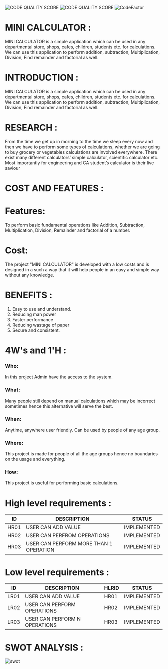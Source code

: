 ![CODE QUALITY SCORE](https://www.code-inspector.com/project/24902/score/svg)
![CODE QUALITY SCORE](https://www.code-inspector.com/project/24902/status/svg)
![CodeFactor](https://www.codefactor.io/repository/github/mansitardeja/miniproject/badge)

# MINI CALCULATOR :

MINI CALCULATOR is a simple application which can be used in any departmental store, shops, cafes, children, students etc. for calculations. We can use this application to perform addition, subtraction, Multiplication, Division, Find remainder and factorial as well. 
 
 


# INTRODUCTION : 
MINI CALCULATOR is a simple application which can be used in any departmental store, shops, cafes, children, students etc. for calculations. We can use this application to perform addition, subtraction, Multiplication, Division, Find remainder and factorial as well. 
# RESEARCH : 
From the time we get up in morning to the time we sleep every now and then we have to perform some types of calculations, whether we are going to buy grocery or vegetables calculations are involved everywhere. There exist many different calculators’ simple calculator, scientific calculator etc. Most importantly for engineering and CA student’s calculator is their live saviour
# COST AND FEATURES :
# Features: 
To perform basic fundamental operations like Addition, Subtraction, Multiplication, Division, Remainder and factorial of a number.


# Cost:
 The project "MINI CALCULATOR" is developed with a low costs and is designed in a such a way that it will help people in an easy and simple way without any knowledge.

# BENEFITS :
1.	Easy to use and understand.
2.	Reducing man power
3.	Faster performance
4.	Reducing wastage of paper
5.	Secure and consistent.
# 4W's and 1'H :
### Who:
In this project Admin have the access to the system.
### What:
Many people still depend on manual calculations which may be incorrect sometimes hence this alternative will serve the best.
### When:
Anytime, anywhere user friendly. Can be used by people of any age group.
### Where:
This project is made for people of all the age groups hence no boundaries on the usage and everything.
### How:
This project is useful for performing basic calculations.
# High level requirements :
ID | DESCRIPTION      | STATUS
---|------------------|-------
HR01|USER CAN ADD VALUE|IMPLEMENTED
HR02|USER CAN PERFROM OPERATIONS|IMPLEMENTED
HR03|USER CAN PERFORM MORE THAN 1 OPERATION|IMPLEMENTED

# Low level requirements :
ID|DESCRIPTION|HLRID|STATUS
--|------------|----|------
LR01|USER CAN ADD VALUE|HR01|IMPLEMENTED
LR02|USER CAN PERFORM OPERATIONS|HR02|IMPLEMENTED
LR03|USER CAN PERFORM N OPERATIONS|HR03|IMPLEMENTED 

# SWOT ANALYSIS :
![swot](https://user-images.githubusercontent.com/68369404/125161875-80fdcb80-e1a2-11eb-822a-8989bddc1ab0.PNG)

  
